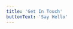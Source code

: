 ```yaml
---
title: 'Get In Touch'
buttonText: 'Say Hello'
---
```


<!-- Although I'm not currently looking for any new opportunities, my inbox is always open. Whether you have a question or just want to say hi, I'll try my best to get back to you! -->
